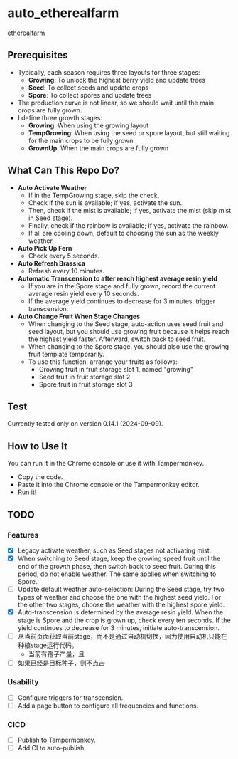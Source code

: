 # auto_etherealfarm
[etherealfarm](https://github.com/lvandeve/etherealfarm)

## Prerequisites
- Typically, each season requires three layouts for three stages:
  - **Growing**: To unlock the highest berry yield and update trees
  - **Seed**: To collect seeds and update crops
  - **Spore**: To collect spores and update trees
- The production curve is not linear, so we should wait until the main crops are fully grown.
- I define three growth stages:
  - **Growing**: When using the growing layout
  - **TempGrowing**: When using the seed or spore layout, but still waiting for the main crops to be fully grown
  - **GrownUp**: When the main crops are fully grown

## What Can This Repo Do?
- **Auto Activate Weather**
  - If in the TempGrowing stage, skip the check.
  - Check if the sun is available; if yes, activate the sun.
  - Then, check if the mist is available; if yes, activate the mist (skip mist in Seed stage).
  - Finally, check if the rainbow is available; if yes, activate the rainbow.
  - If all are cooling down, default to choosing the sun as the weekly weather.
- **Auto Pick Up Fern**
  - Check every 5 seconds.
- **Auto Refresh Brassica**
  - Refresh every 10 minutes.
- **Automatic Transcension to after reach highest average resin yield**
  - If you are in the Spore stage and fully grown, record the current average resin yield every 10 seconds.
  - If the average yield continues to decrease for 3 minutes, trigger transcension.
- **Auto Change Fruit When Stage Changes**
  - When changing to the Seed stage, auto-action uses seed fruit and seed layout, but you should use growing fruit because it helps reach the highest yield faster. Afterward, switch back to seed fruit.
  - When changing to the Spore stage, you should also use the growing fruit template temporarily.
  - To use this function, arrange your fruits as follows:
    - Growing fruit in fruit storage slot 1, named "growing"
    - Seed fruit in fruit storage slot 2
    - Spore fruit in fruit storage slot 3

## Test
Currently tested only on version 0.14.1 (2024-09-09).

## How to Use It
You can run it in the Chrome console or use it with Tampermonkey.
- Copy the code.
- Paste it into the Chrome console or the Tampermonkey editor.
- Run it!

## TODO
### Features
- [x] Legacy activate weather, such as Seed stages not activating mist.
- [x] When switching to Seed stage, keep the growing speed fruit until the end of the growth phase, then switch back to seed fruit. During this period, do not enable weather. The same applies when switching to Spore.
- [ ] Update default weather auto-selection: During the Seed stage, try two types of weather and choose the one with the highest seed yield. For the other two stages, choose the weather with the highest spore yield.
- [x] Auto-transcension is determined by the average resin yield. When the stage is Spore and the crop is grown up, check every ten seconds. If the yield continues to decrease for 3 minutes, initiate auto-transcension.
- [ ] 从当前页面获取当前stage，而不是通过自动机切换，因为使用自动机只能在种植stage运行代码。
    - 当前有孢子产量，且
- [ ] 如果已经是目标种子，则不点击

### Usability
- [ ] Configure triggers for transcension.
- [ ] Add a page button to configure all frequencies and functions.

### CICD
- [ ] Publish to Tampermonkey.
- [ ] Add CI to auto-publish.